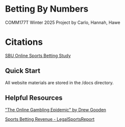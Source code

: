 # Betting By Numbers
COMM177T Winter 2025 Project by Carlo, Hannah, Hawe

# Citations
[SBU Online Sports Betting Study](https://www.sbu.edu/docs/default-source/academics-documents/academics-jandoli-school/asfs24-crosstabs---release-2-online-sports-betting.pdf)

## Quick Start
All website materials are stored in the /docs directory.

## Helpful Resources
["The Online Gambling Epidemic" by Drew Gooden](https://docs.google.com/document/d/1CgiBQj9htkpUBa3krzpEYEEjrKpGevk6-knTtB6KyOU/edit?usp=sharing)

[Sports Betting Revenue - LegalSportsReport](https://www.legalsportsreport.com/sports-betting/revenue/)
